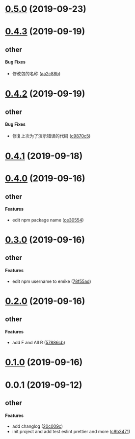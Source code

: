 # [0.5.0](https://github.com/essencemike/ramda-ts/compare/v0.4.3...v0.5.0) (2019-09-23)



# [0.4.3](https://github.com/essencemike/ramda-ts/compare/v0.4.2...v0.4.3) (2019-09-19)

## other

#### Bug Fixes

* 修改包的名称 ([aa2c88b](https://github.com/essencemike/ramda-ts/commit/aa2c88b))



# [0.4.2](https://github.com/essencemike/ramda-ts/compare/v0.4.1...v0.4.2) (2019-09-19)

## other

#### Bug Fixes

* 修复上次为了演示错误的代码 ([c9870c5](https://github.com/essencemike/ramda-ts/commit/c9870c5))



# [0.4.1](https://github.com/essencemike/ramda-ts/compare/v0.4.0...v0.4.1) (2019-09-18)



# [0.4.0](https://github.com/essencemike/ramda-ts/compare/v0.3.0...v0.4.0) (2019-09-16)

## other

#### Features

* edit npm package name ([ce30554](https://github.com/essencemike/ramda-ts/commit/ce30554))



# [0.3.0](https://github.com/essencemike/ramda-ts/compare/v0.2.0...v0.3.0) (2019-09-16)

## other

#### Features

* edit npm username to emike ([78f55ad](https://github.com/essencemike/ramda-ts/commit/78f55ad))



# [0.2.0](https://github.com/essencemike/ramda-ts/compare/v0.1.0...v0.2.0) (2019-09-16)

## other

#### Features

* add F and All R ([57886cb](https://github.com/essencemike/ramda-ts/commit/57886cb))



# [0.1.0](https://github.com/essencemike/ramda-ts/compare/v0.0.1...v0.1.0) (2019-09-16)



# 0.0.1 (2019-09-12)

## other

#### Features

* add changlog ([20c009c](https://github.com/essencemike/ramda-ts/commit/20c009c))
* init project and add test eslint prettier and more ([c8b3471](https://github.com/essencemike/ramda-ts/commit/c8b3471))



